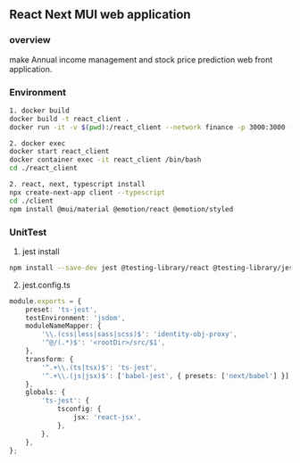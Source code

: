 ## React Next MUI web application

### overview
make Annual income management and stock price prediction web front application.


### Environment
```bash
1. docker build
docker build -t react_client .
docker run -it -v $(pwd):/react_client --network finance -p 3000:3000 --name react_client react_client

2. docker exec
docker start react_client
docker container exec -it react_client /bin/bash
cd ./react_client

2. react, next, typescript install
npx create-next-app client --typescript
cd ./client
npm install @mui/material @emotion/react @emotion/styled
```


### UnitTest
1. jest install
```bash
npm install --save-dev jest @testing-library/react @testing-library/jest-dom @testing-library/user-event babel-jest ts-node jest-environment-jsdom next
```

2. jest.config.ts
```typescript
module.exports = {
    preset: 'ts-jest',
    testEnvironment: 'jsdom',
    moduleNameMapper: {
        '\\.(css|less|sass|scss)$': 'identity-obj-proxy',
        '^@/(.*)$': '<rootDir>/src/$1',
    },
    transform: {
        '^.+\\.(ts|tsx)$': 'ts-jest',
        '^.+\\.(js|jsx)$': ['babel-jest', { presets: ['next/babel'] }],
    },
    globals: {
        'ts-jest': {
            tsconfig: {
                jsx: 'react-jsx',
            },
        },
    },
};

```

